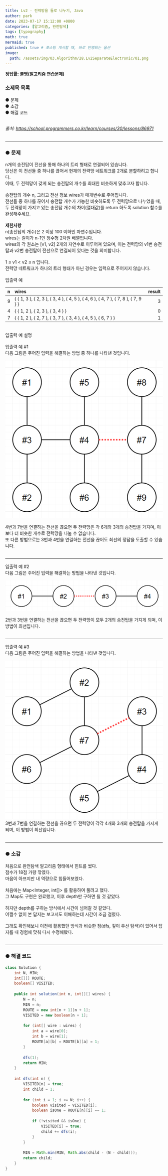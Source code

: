 ```yaml
---
title: Lv2 - 전력망을 둘로 나누기, Java
author: park
date: 2023-07-17 15:12:00 +0800
categories: [알고리즘, 완전탐색]
tags: [typography]
math: true
mermaid: true
published: true # 포스팅 개시할 때, 바로 반영되는 옵션
image: 
  path: /assets/img/03.Algorithm/28.Lv2SeparateElectronic/01.png
---
```


<b>정답률: 불명(알고리즘 연습문제)</b><br>

### 소제목 목록
● 문제<br/>
● 소감<br/>
● 해결 코드<br/>
<br/>

<i>출처: https://school.programmers.co.kr/learn/courses/30/lessons/86971</i><br>
<br/>

---

### ● 문제

n개의 송전탑이 전선을 통해 하나의 트리 형태로 연결되어 있습니다.<br>
당신은 이 전선들 중 하나를 끊어서 현재의 전력망 네트워크를 2개로 분할하려고 합니다.<br>
이때, 두 전력망이 갖게 되는 송전탑의 개수를 최대한 비슷하게 맞추고자 합니다.<br>
<br>
송전탑의 개수 n, 그리고 전선 정보 wires가 매개변수로 주어집니다.<br>
전선들 중 하나를 끊어서 송전탑 개수가 가능한 비슷하도록 두 전력망으로 나누었을 때, 두 전력망이 가지고 있는 송전탑 개수의 차이(절대값)를 return 하도록 solution 함수를 완성해주세요.<br>
<br>
<b>제한사항</b><br>
n(송전탑의 개수)은 2 이상 100 이하인 자연수입니다.<br>
wires는 길이가 n-1인 정수형 2차원 배열입니다.<br>
wires의 각 원소는 [v1, v2] 2개의 자연수로 이루어져 있으며, 이는 전력망의 v1번 송전탑과 v2번 송전탑이 전선으로 연결되어 있다는 것을 의미합니다.<br>
<br>
1 ≤ v1 < v2 ≤ n 입니다.<br>
전력망 네트워크가 하나의 트리 형태가 아닌 경우는 입력으로 주어지지 않습니다.<br>
<br>
입출력 예<br>

| n    |    wires                           | result |
|:-----|:--------------------------------------|-------:|
|  9  | { { 1, 3 }, { 2, 3 }, { 3, 4 }, { 4, 5 }, { 4, 6 }, { 4, 7 }, { 7, 8 }, { 7, 9 } } | 3      |
|  4  | { { 1, 2 }, { 2, 3 }, { 3, 4 } } | 0      |
|  7  | { { 1, 2 }, { 2, 7 }, { 3, 7 }, { 3, 4 }, { 4, 5 }, { 6, 7 } } | 1      |

<br>
입출력 예 설명<br>
<br>
입출력 예 #1<br>
다음 그림은 주어진 입력을 해결하는 방법 중 하나를 나타낸 것입니다.<br>

![01](/assets/img/03.Algorithm/28.Lv2SeparateElectronic/01.png)
<br>

4번과 7번을 연결하는 전선을 끊으면 두 전력망은 각 6개와 3개의 송전탑을 가지며, 이보다 더 비슷한 개수로 전력망을 나눌 수 없습니다.<br>
또 다른 방법으로는 3번과 4번을 연결하는 전선을 끊어도 최선의 정답을 도출할 수 있습니다.<br>
<br>

---

입출력 예 #2<br>
다음 그림은 주어진 입력을 해결하는 방법을 나타낸 것입니다.<br>

![02](/assets/img/03.Algorithm/28.Lv2SeparateElectronic/02.png)
<br>

2번과 3번을 연결하는 전선을 끊으면 두 전력망이 모두 2개의 송전탑을 가지게 되며, 이 방법이 최선입니다.<br>
<br>

---

입출력 예 #3<br>
다음 그림은 주어진 입력을 해결하는 방법을 나타낸 것입니다.<br>

![03](/assets/img/03.Algorithm/28.Lv2SeparateElectronic/03.png)
<br>
3번과 7번을 연결하는 전선을 끊으면 두 전력망이 각각 4개와 3개의 송전탑을 가지게 되며, 이 방법이 최선입니다.<br>
<br>

---

### ● 소감

처음으로 완전탐색 알고리즘 형태에서 힌트를 썼다.<br>
점수가 18점 가량 깎였다.<br>
마음이 아프지만 내 역량으로 힘들어보였다.<br>
<br>
처음에는 Map<Integer, int[]> 를 활용하여 풀려고 했다.<br>
그 Map도 구현은 완료했고, 이후 depth만 구하면 될 것 같았다.<br>
<br>
하지만 depth를 구하는 방식에서 시간이 넘어갈 것 같았다.<br>
어쩔수 없이 본 답지는 보고서도 이해하는데 시간이 조금 걸렸다.<br>
<br>
그래도 확인해보니 이전에 활용했던 방식과 비슷한 점(dfs, 깊이 우선 탐색)이 있어서 답지를 내 경험에 맞춰 다시 수정해봤다.<br>
<br>

---

### ● 해결 코드

```java
class Solution {
    int N, MIN;
    int[][] ROUTE;
    boolean[] VISITED;
    
    public int solution(int n, int[][] wires) {
        N = n;
        MIN = n;
        ROUTE = new int[n + 1][n + 1];
        VISITED = new boolean[n + 1];
        
        for (int[] wire : wires) {
            int a = wire[0];
            int b = wire[1];
            ROUTE[a][b] = ROUTE[b][a] = 1;
        }
        
        dfs(1);
        return MIN;
    }
    
    int dfs(int n) {
        VISITED[n] = true;
        int child = 1;
        
        for (int i = 1; i <= N; i++) {
            boolean visited = VISITED[i];
            boolean isOne = ROUTE[n][i] == 1;
            
            if (!visited && isOne) {
                VISITED[i] = true;
                child += dfs(i);
            }
        }
        
        MIN = Math.min(MIN, Math.abs(child - (N - child)));
        return child;
    }
}
```
